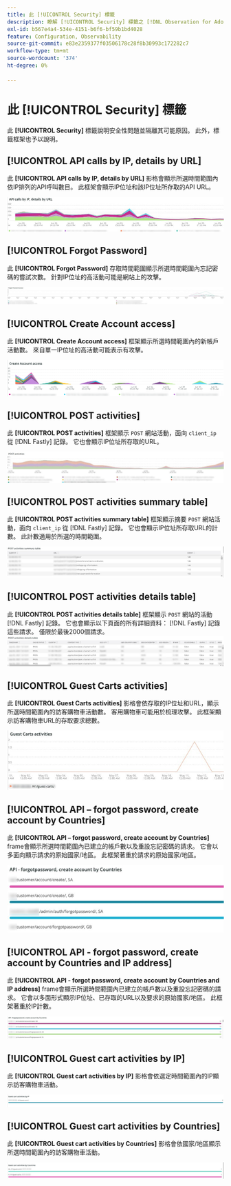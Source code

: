 ```yaml
---
title: 此 [!UICONTROL Security] 標籤
description: 瞭解 [!UICONTROL Security] 標籤之 [!DNL Observation for Adobe Commerce].
exl-id: b567e4a4-534e-4151-b6f6-bf59b1bd4028
feature: Configuration, Observability
source-git-commit: e83e2359377f03506178c28f8b30993c172282c7
workflow-type: tm+mt
source-wordcount: '374'
ht-degree: 0%

---
```


# 此 [!UICONTROL Security] 標籤

此 **[!UICONTROL Security]** 標籤說明安全性問題並隔離其可能原因。 此外，標籤框架也予以說明。

## [!UICONTROL API calls by IP, details by URL]

此 **[!UICONTROL API calls by IP, details by URL]** 影格會顯示所選時間範圍內依IP排列的API呼叫數目。 此框架會顯示IP位址和該IP位址所存取的API URL。

![依IP的API呼叫](../../assets/tools/observation-for-adobe-commerce/calls-by-ip.jpg)

## [!UICONTROL Forgot Password]

此 **[!UICONTROL Forgot Password]** 存取時間範圍顯示所選時間範圍內忘記密碼的嘗試次數。 針對IP位址的高活動可能是網站上的攻擊。

![忘記密碼](../../assets/tools/observation-for-adobe-commerce/forgot-password.jpg)

## [!UICONTROL Create Account access]

此 **[!UICONTROL Create Account access]** 框架顯示所選時間範圍內的新帳戶活動數。 來自單一IP位址的高活動可能表示有攻擊。

![create-account-access](../../assets/tools/observation-for-adobe-commerce/create-account-access.png)

## [!UICONTROL POST activities]

此 **[!UICONTROL POST activities]** 框架顯示 `POST` 網站活動，面向 `client_ip` 從 [!DNL Fastly] 記錄。 它也會顯示IP位址所存取的URL。

![POST活動](../../assets/tools/observation-for-adobe-commerce/POST-activities.jpg)

## [!UICONTROL POST activities summary table]

此 **[!UICONTROL POST activities summary table]** 框架顯示摘要 `POST` 網站活動，面向 `client_ip` 從 [!DNL Fastly] 記錄。 它也會顯示IP位址所存取URL的計數。 此計數適用於所選的時間範圍。

![POST — 活動 — 摘要](../../assets/tools/observation-for-adobe-commerce/POST-activities-summary.jpg)

## [!UICONTROL POST activities details table]

此 **[!UICONTROL POST activities details table]** 框架顯示 `POST` 網站的活動 [!DNL Fastly] 記錄。 它也會顯示以下頁面的所有詳細資料： [!DNL Fastly] 記錄這些請求。 僅限於最後2000個請求。
![POST — 活動 — 細節](../../assets/tools/observation-for-adobe-commerce/POST-activities-details.jpg)

## [!UICONTROL Guest Carts activities]

此 **[!UICONTROL Guest Carts activities]** 影格會依存取的IP位址和URL，顯示所選時間範圍內的訪客購物車活動數。 客用購物車可能用於梳理攻擊。 此框架顯示訪客購物車URL的存取要求總數。

![guest-carts-activities](../../assets/tools/observation-for-adobe-commerce/guest-carts-activities.jpg)

## [!UICONTROL API – forgot password, create account by Countries]

此 **[!UICONTROL API – forgot password, create account by Countries]** frame會顯示所選時間範圍內已建立的帳戶數以及重設忘記密碼的請求。 它會以多面向顯示請求的原始國家/地區。 此框架著重於請求的原始國家/地區。

![api-forgot-countries](../../assets/tools/observation-for-adobe-commerce/api-forgot-countries.jpg)

## [!UICONTROL API - forgot password, create account by Countries and IP address]

此 **[!UICONTROL API - forgot password, create account by Countries and IP address]** frame會顯示所選時間範圍內已建立的帳戶數以及重設忘記密碼的請求。 它會以多面形式顯示IP位址、已存取的URL以及要求的原始國家/地區。 此框架著重於IP計數。

![api-forgot-countries-ip](../../assets/tools/observation-for-adobe-commerce/api-forgot-countries-ip.png)

## [!UICONTROL Guest cart activities by IP]

此 **[!UICONTROL Guest cart activities by IP]** 影格會依選定時間範圍內的IP顯示訪客購物車活動。

![guest-cart-ip](../../assets/tools/observation-for-adobe-commerce/guest-cart-ip.png)

## [!UICONTROL Guest cart activities by Countries]

此 **[!UICONTROL Guest cart activities by Countries]** 影格會依國家/地區顯示所選時間範圍內的訪客購物車活動。

![guest-cart-country](../../assets/tools/observation-for-adobe-commerce/guest-cart-country.png)
